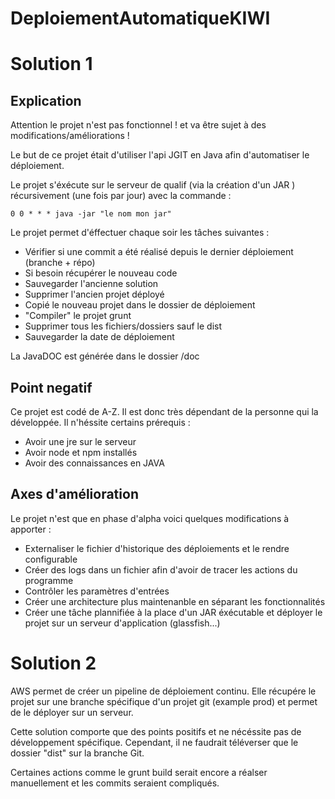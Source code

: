# DeploiementAutomatiqueKIWI

# Solution 1

## Explication

  Attention le projet n'est pas fonctionnel ! et va être sujet à des modifications/améliorations !
  
  Le but de ce projet était d'utiliser l'api JGIT en Java afin d'automatiser le déploiement.
  
  Le projet s'éxécute sur le serveur de qualif (via la création d'un JAR ) récursivement (une fois par jour) avec la commande : 
    
    0 0 * * * java -jar "le nom mon jar"
    
   Le projet permet d'éffectuer chaque soir les tâches suivantes :
   - Vérifier si une commit a été réalisé depuis le dernier déploiement (branche + répo)
   - Si besoin récupérer le nouveau code
   - Sauvegarder l'ancienne solution
   - Supprimer l'ancien projet déployé
   - Copié le nouveau projet dans le dossier de déploiement 
   - "Compiler" le projet grunt
   - Supprimer tous les fichiers/dossiers sauf le dist
   - Sauvegarder la date de déploiement
  
  La JavaDOC est générée dans le dossier /doc
 
## Point negatif
  
  Ce projet est codé de A-Z. Il est donc très dépendant de la personne qui la développée. Il n'héssite certains prérequis :
   - Avoir une jre sur le serveur
   - Avoir node et npm installés
   - Avoir des connaissances en JAVA
   
## Axes d'amélioration

  Le projet n'est que en phase d'alpha voici quelques modifications à apporter :
  - Externaliser le fichier d'historique des déploiements et le rendre configurable
  - Créer des logs dans un fichier afin d'avoir de tracer les actions du programme
  - Contrôler les paramètres d'entrées
  - Créer une architecture plus maintenanble en séparant les fonctionnalités
  - Créer une tâche plannifiée à la place d'un JAR éxécutable et déployer le projet sur un serveur d'application (glassfish...)
  
   
 # Solution 2
 
 AWS permet de créer un pipeline de déploiement continu. Elle récupére le projet sur une branche spécifique d'un projet git
 (example prod) et permet de le déployer sur un serveur.
 
 Cette solution comporte que des points positifs et ne nécéssite pas de développement spécifique. Cependant, il ne faudrait téléverser que le dossier "dist" sur la branche Git. 

 Certaines actions comme le grunt build serait encore a réalser manuellement et les commits seraient compliqués.
